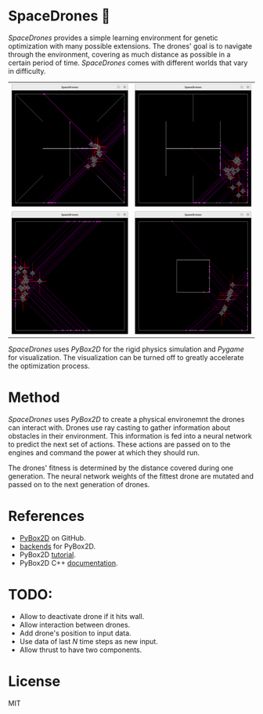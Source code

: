 # SpaceDrones 🚀

*SpaceDrones* provides a simple learning environment for genetic optimization with many possible extensions. The drones' goal is to navigate through the environment, covering as much distance as possible in a certain period of time. *SpaceDrones* comes with different worlds that vary in difficulty.

|||
|:--:|:--:|
|![](docs/map_cross.png)|![](docs/map_track.png)|
|![](docs/map_empty.png)|![](docs/map_block.png)|

*SpaceDrones* uses *PyBox2D* for the rigid physics simulation and *Pygame* for visualization. The visualization can be turned off to greatly accelerate the optimization process.

# Method

*SpaceDrones* uses *PyBox2D* to create a physical environemnt the drones can interact with. Drones use ray casting to gather information about obstacles in their environment. This information is fed into a neural network to predict the next set of actions. These actions are passed on to the engines and command the power at which they should run.

The drones' fitness is determined by the distance covered during one generation. The neural network weights of the fittest drone are mutated and passed on to the next generation of drones.

# References

- [PyBox2D](https://github.com/pybox2d/pybox2d) on GitHub.
- [backends](https://github.com/pybox2d/pybox2d/tree/master/library/Box2D/examples/backends) for PyBox2D.
- PyBox2D [tutorial](https://github.com/pybox2d/cython-box2d/blob/master/docs/source/getting_started.md).
- PyBox2D C++ [documentation](https://box2d.org/documentation/).

# TODO:

- Allow to deactivate drone if it hits wall.
- Allow interaction between drones.
- Add drone's position to input data.
- Use data of last $N$ time steps as new input.
- Allow thrust to have two components.

# License

MIT
